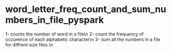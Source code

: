 # word_letter_freq_count_and_sum_numbers_in_file_pyspark
1- counts the number of word in a file\n
2- count the frequency of occurence of each alphabetic character\n
3- sum all the numbers in a file for diffrent size files \n
